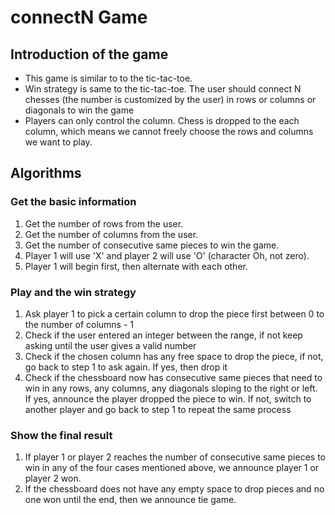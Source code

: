 # connectN Game
## Introduction of the game
  - This game is similar to to the tic-tac-toe.
  - Win strategy is same to the tic-tac-toe. The user should connect N chesses (the number is customized by the user) in rows or columns or diagonals to win the game
  - Players can only control the column. Chess is dropped to the each column, which means we cannot freely choose the rows and columns we want to play.

## Algorithms
### Get the basic information
1. Get the number of rows from the user.
2. Get the number of columns from the user.
3. Get the number of consecutive same pieces to win the game.
4. Player 1 will use 'X' and player 2 will use 'O' (character Oh, not zero).
5. Player 1 will begin first, then alternate with each other.
### Play and the win strategy
1. Ask player 1 to pick a certain column to drop the piece first between 0 to the number of columns - 1
2. Check if the user entered an integer between the range, if not keep asking until the user gives a valid number
3. Check if the chosen column has any free space to drop the piece, if not, go back to step 1 to ask again. If yes, then drop it
4. Check if the chessboard now has consecutive same pieces that need to win in any rows, any columns, any diagonals sloping to the right or left. If yes, announce the player dropped the piece to win. If not, switch to another player and go back to step 1 to repeat the same process
### Show the final result
1. If player 1 or player 2 reaches the number of consecutive same pieces to win in any of the four cases mentioned above, we announce player 1 or player 2 won.
2. If the chessboard does not have any empty space to drop pieces and no one won until the end, then we announce tie game.
